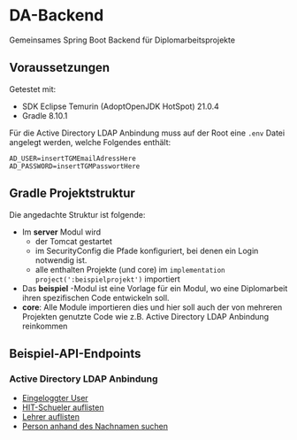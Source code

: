 # DA-Backend
Gemeinsames Spring Boot Backend für Diplomarbeitsprojekte

## Voraussetzungen

Getestet mit:

- SDK Eclipse Temurin (AdoptOpenJDK HotSpot) 21.0.4
- Gradle 8.10.1

Für die Active Directory LDAP Anbindung muss auf der Root eine `.env` Datei angelegt werden, welche Folgendes enthält:

```
AD_USER=insertTGMEmailAdressHere
AD_PASSWORD=insertTGMPasswortHere
```

## Gradle Projektstruktur

Die angedachte Struktur ist folgende:

- Im **server** Modul wird 
  - der Tomcat gestartet
  - im SecurityConfig die Pfade konfiguriert, bei denen ein Login notwendig ist.
  - alle enthalten Projekte (und core) im `implementation project(':beispielprojekt')` importiert
- Das **beispiel** -Modul ist eine Vorlage für ein Modul, wo eine Diplomarbeit ihren spezifischen Code entwickeln soll.
- **core**: Alle Module importieren dies und hier soll auch der von mehreren Projekten genutzte Code wie z.B. Active Directory LDAP Anbindung reinkommen

## Beispiel-API-Endpoints

### Active Directory LDAP Anbindung

- [Eingeloggter User](http://localhost:8080/beispielprojekt)
- [HIT-Schueler auflisten](http://localhost:8080/beispielprojekt/list/schueler)
- [Lehrer auflisten](http://localhost:8080/beispielprojekt/list/lehrer)
- [Person anhand des Nachnamen suchen](http://localhost:8080/beispielprojekt/find/Pointner)